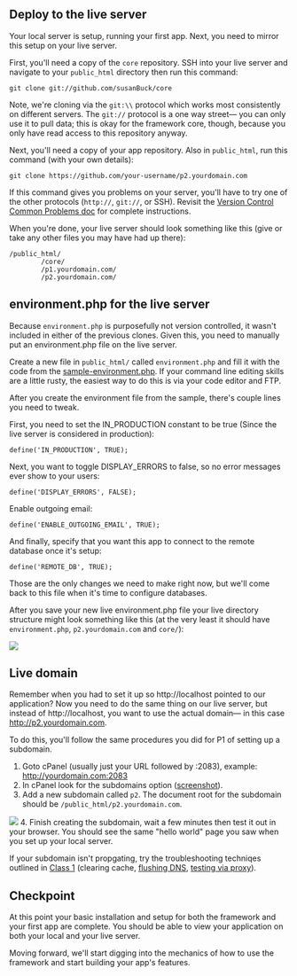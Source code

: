 ## Deploy to the live server
Your local server is setup, running your first app. Next, you need to mirror this setup on your live server.

First, you'll need a copy of the `core` repository. SSH into your live server and navigate to your `public_html` directory then run this command:

	git clone git://github.com/susanBuck/core

Note, we're cloning via the `git:\\` protocol which works most consistently on different servers. The `git://` protocol is a one way street&mdash; you can only use it to pull data; this is okay for the framework core, though, because you only have read access to this repository anyway.

Next, you'll need a copy of your app repository. Also in `public_html`, run this command (with your own details):

	git clone https://github.com/your-username/p2.yourdomain.com
	
If this command gives you problems on your server, you'll have to try one of the other protocols (`http://`, `git://`, or SSH). Revisit the <a target='_blank' href='/Version_Control/Common_problems'>Version Control Common Problems doc</a> for complete instructions.


When you're done, your live server should look something like this (give or take any other files you may have had up there):

	/public_html/
			/core/
			/p1.yourdomain.com/
			/p2.yourdomain.com/
			
## environment.php for the live server
Because `environment.php` is purposefully not version controlled, it wasn't included in either of the previous clones. Given this, you need to manually put an environment.php file on the live server.

Create a new file in `public_html/` called `environment.php` and fill it with the code from the [sample-environment.php](http://github.com/susanBuck/core/blob/master/samples/sample-environment.php). If your command line editing skills are a little rusty, the easiest way to do this is via your code editor and FTP.

After you create the environment file from the sample, there's couple lines you need to tweak.

First, you need to set the IN_PRODUCTION constant to be true (Since the live server is considered in production):

	define('IN_PRODUCTION', TRUE);
	
Next, you want to toggle DISPLAY_ERRORS to false, so no error messages ever show to your users:

	define('DISPLAY_ERRORS', FALSE);

Enable outgoing email:

	define('ENABLE_OUTGOING_EMAIL', TRUE);
	
And finally, specify that you want this app to connect to the remote database once it's setup:

	define('REMOTE_DB', TRUE);

Those are the only changes we need to make right now, but we'll come back to this file when it's time to configure databases.
	
After you save your new live environment.php file your live directory structure might look something like this (at the very least it should have `environment.php`, `p2.yourdomain.com` and `core/`):

<img src='http://making-the-internet.s3.amazonaws.com/framework-live-server-give-or-take.png'>
			


## Live domain

Remember when you had to set it up so http://localhost pointed to our application? Now you need to do the same thing on our live server, but instead of http://localhost, you want to use the actual domain&mdash; in this case http://p2.yourdomain.com.

To do this, you'll follow the same procedures you did for P1 of setting up a subdomain.

1. Goto cPanel (usually just your URL followed by :2083), example: http://yourdomain.com:2083
2. In cPanel look for the subdomains option ([screenshot](http://note.io/1appQlE)).
3. Add a new subdomain called `p2`. The document root for the subdomain should be `/public_html/p2.yourdomain.com`.
<img src='http://making-the-internet.s3.amazonaws.com/framework-p2-subdomain.png'>
4. Finish creating the subdomain, wait a few minutes then test it out in your browser. You should see the same "hello world" page you saw when you set up your local server.

If your subdomain isn't propgating, try the troubleshooting techniqes outlined in [Class 1](http://dwa15.com/Classes/Class_1) (clearing cache, [flushing DNS](http://docs.cpanel.net/twiki/bin/view/AllDocumentation/ClearingBrowserCache), [testing via proxy](http://www.megaproxy.com/freesurf/)).





## Checkpoint
At this point your basic installation and setup for both the framework and your first app are complete. You should be able to view your application on both your local and your live server. 

Moving forward, we'll start digging into the mechanics of how to use the framework and start building your app's features.